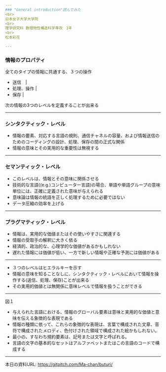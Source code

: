 ```yaml
---
### "General introduction"読んでみた
<br>
日本女子大学大学院
<br>
理学研究科 数理物性構造科学専攻　1年
<br>
松本彩花

---
```

### 情報のプロパティ

全てのタイプの情報に共通する、３つの操作

- 送信　|
- 処理、操作 |
- 保存 |

次の情報の3つのレベルを定義することが出来る

---
### シンタクティック・レベル

- 情報の要素、対応する言語の規則、通信チャネルの容量、および情報送信のためのコーディングの設計、処理、保存の間の正式な関係
- 情報の意味とその実用的な重要性は無視する

---
### セマンティック・レベル

- このレベルは、情報とその意味に関係させる
- 技術的な言語((e.g.)コンピューター言語)の場合、単語や単語グループの意味単位には、正確に定義された意味が与えられる
- 意味論は情報の統語を正しく処理するために必要ではない
- データ圧縮の効率を上げる

---
### プラグマティック・レベル
 
- 情報は、実用的な価値またはその使いやすさに関連する
- 情報の受取手の解釈に大きく依る
- 経済的、政治的な、心理学的な価値があるかもしれない
- 遅れた情報には価値が低い、一方で新しい情報や正確な予測には価値がある

---

- ３つのレベルはヒエラルキーを示す
- 情報の意味を知ることなしに、シンタクティック・レベルにおいて情報を操作する(送信、処理、保存)ことが出来る
- その実用的価値とは無関係に意味レベルで情報を扱うことができる

---
図１
- 与えられた言語における、情報のグローバル要素は意味と実用的な価値と意味を伝える象徴的な表現である
- 情報の種類に依って、これらの象徴的な表現は、言葉で構成された文章、音符で構成されたメロディ、色付けされた領域で構成された絵かもしれない。
- 最小の、すなわち規約要素は、記号または文字と呼ばれる。
- 言語の文字の基本的なセットはアルファベットまたはこの言語のコードで構成する

---

本日の資料URL:
https://gitpitch.com/Ma-chan/buturi/
